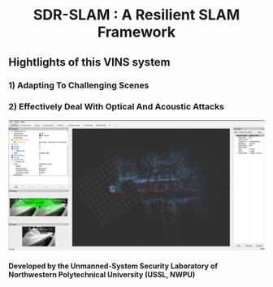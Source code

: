 <h1 align='center' style="text-align: center;">SDR-SLAM : A Resilient SLAM Framework</h1> 

## Hightlights of this VINS system

### 1) Adapting To Challenging Scenes

### 2) Effectively Deal With Optical And Acoustic Attacks

<img src="gui.png" alt="Preview" width="1115" height="auto">

#### Developed by the Unmanned-System Security Laboratory of Northwestern Polytechnical University (USSL, NWPU)


